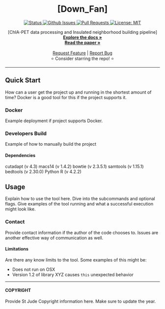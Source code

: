 <p align="center">

  <h1 align="center">
    [Down_Fan]
  </h1>

  <p align="center">
   <a href="https://github.com/stjudecloud/bioinformatics-tool-template" target="_blank">
     <img alt="Status"
          src="https://img.shields.io/badge/status-active-success.svg" />
   </a>
   <a href="https://github.com/stjudecloud/bioinformatics-tool-template/issues" target="_blank">
     <img alt="Github Issues"
          src="https://img.shields.io/github/issues/stjudecloud/bioinformatics-tool-template"  />
   </a>
   <a href="https://github.com/stjudecloud/bioinformatics-tool-template/pulls"  target="_blank">
     <img alt="Pull Requests"
          src="https://img.shields.io/github/issues-pr/stjudecloud/bioinformatics-tool-template"  />
   </a>
   <a href="https://github.com/stjudecloud/bioinformatics-tool-template/blob/main/LICENSE.md" target="_blank">
     <img alt="License: MIT"
          src="https://img.shields.io/badge/License-MIT-blue.svg" />
   </a>
  </p>


  <p align="center">
   [ChIA-PET data processing and Insulated neighborhood building pipeline] 
   <br />
   <a href="#"><strong>Explore the docs »</strong></a>
   <br />
   <a href="#"><strong>Read the paper »</strong></a>
   <br />
   <br />
   <a href="https://github.com/stjudecloud/bioinformatics-tool-template/issues/new?assignees=&labels=&template=feature_request.md&title=Descriptive%20Title&labels=enhancement">Request Feature</a>
    | 
   <a href="https://github.com/stjudecloud/bioinformatics-tool-template/issues/new?assignees=&labels=&template=bug_report.md&title=Descriptive%20Title&labels=bug">Report Bug</a>
   <br />
    ⭐ Consider starring the repo! ⭐
   <br />
  </p>
</p>

---
## Quick Start
How can a user get the project up and running in the shortest amount of time? Docker is a good tool for this if the project supports it.

### Docker
Example deployment if project supports Docker.

### Developers Build
Example of how to manually build the project

#### Dependencies
cutadapt (v 4.3) 
macs14 (v 1.4.2) 
bowtie (v 2.3.5.1) 
samtools (v 1.15.1) 
bedtools (v 2.30.0) 
Python 
R (v 4.2.2) 

## Usage 
Explain how to use the tool here.  Dive into the subcommands and optional flags.  Give examples of the tool running and what a successful execution might look like.

### Contact
Provide contact information if the author of the code chooses to.  Issues are another effective way of communication as well.

#### Limitations
Are there any know limits to the tool.  Some examples of this might be:
  - Does not run on OSX
  - Version 1.2 of library XYZ causes `this` unexpected behavior
---
#### COPYRIGHT 
Provide St Jude Copyright information here.  Make sure to update the year.
